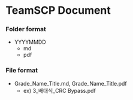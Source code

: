 ﻿# TeamSCP Document

### Folder format

- YYYYMMDD	
  - md
  - pdf

### File format

- Grade_Name_Title.md, Grade_Name_Title.pdf
  - ex) 3_배대식_CRC Bypass.pdf
 
